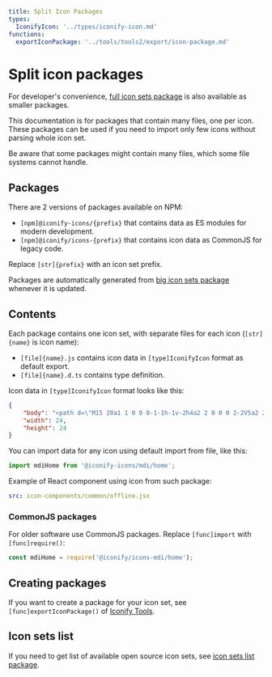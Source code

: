 ```yaml
title: Split Icon Packages
types:
  IconifyIcon: '../types/iconify-icon.md'
functions:
  exportIconPackage: '../tools/tools2/export/icon-package.md'
```

# Split icon packages

For developer's convenience, [full icon sets package](./all.md) is also available as smaller packages.

This documentation is for packages that contain many files, one per icon. These packages can be used if you need to import only few icons without parsing whole icon set.

Be aware that some packages might contain many files, which some file systems cannot handle.

## Packages

There are 2 versions of packages available on NPM:

- `[npm]@iconify-icons/{prefix}` that contains data as ES modules for modern development.
- `[npm]@iconify/icons-{prefix}` that contains icon data as CommonJS for legacy code.

Replace `[str]{prefix}` with an icon set prefix.

Packages are automatically generated from [big icon sets package](./all.md) whenever it is updated.

## Contents

Each package contains one icon set, with separate files for each icon (`[str]{name}` is icon name):

- `[file]{name}.js` contains icon data in `[type]IconifyIcon` format as default export.
- `[file]{name}.d.ts` contains type definition.

Icon data in `[type]IconifyIcon` format looks like this:

```json
{
	"body": "<path d=\"M15 20a1 1 0 0 0-1-1h-1v-2h4a2 2 0 0 0 2-2V5a2 2 0 0 0-2-2H7a2 2 0 0 0-2 2v10a2 2 0 0 0 2 2h4v2h-1a1 1 0 0 0-1 1H2v2h7a1 1 0 0 0 1 1h4a1 1 0 0 0 1-1h7v-2h-7m-8-5V5h10v10H7z\" fill=\"currentColor\"/>",
	"width": 24,
	"height": 24
}
```

You can import data for any icon using default import from file, like this:

```js
import mdiHome from '@iconify-icons/mdi/home';
```

Example of React component using icon from such package:

```yaml
src: icon-components/common/offline.jsx
```

### CommonJS packages

For older software use CommonJS packages. Replace `[func]import` with `[func]require()`:

```js
const mdiHome = require('@iconify/icons-mdi/home');
```

## Creating packages

If you want to create a package for your icon set, see `[func]exportIconPackage()` of [Iconify Tools](../tools/tools2/index.md).

## Icon sets list

If you need to get list of available open source icon sets, see [icon sets list package](./collections.md).

